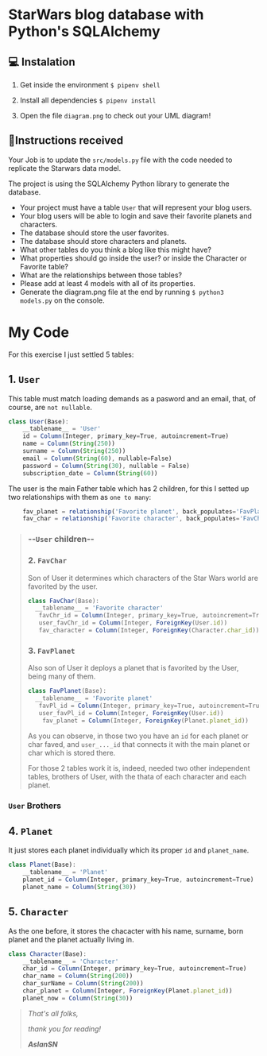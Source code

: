 # StarWars blog database with Python's SQLAlchemy 

## 💻 Instalation

1. Get inside the environment `$ pipenv shell`

2. Install all dependencies `$ pipenv install`

3. Open the file `diagram.png` to check out your UML diagram!


## 📝Instructions received

Your Job is to update the `src/models.py` file with the code needed to replicate the Starwars data model.

The project is using the SQLAlchemy Python library to generate the database.

- Your project must have a table `User` that will represent your blog users.
- Your blog users will be able to login and save their favorite planets and characters.
- The database should store the user favorites.
- The database should store characters and planets.
- What other tables do you think a blog like this might have?
- What properties should go inside the user? or inside the Character or Favorite table?
- What are the relationships between those tables?
- Please add at least 4 models with all of its properties.
- Generate the diagram.png file at the end by running `$ python3 models.py` on the console.

# My Code

For this exercise I just settled 5 tables:

## 1. `User` 

This table must match loading demands as a pasword and an email, that, of course, are `not nullable`.
```JavaScript
class User(Base):
    __tablename__ = 'User'
    id = Column(Integer, primary_key=True, autoincrement=True)
    name = Column(String(250))
    surname = Column(String(250))
    email = Column(String(60), nullable=False)
    password = Column(String(30), nullable = False)
    subscription_date = Column(String(60))
```
 The user is the main Father table which has 2 children, for this I setted up two relationships with them as `one to many`:
```JavaScript
    fav_planet = relationship('Favorite planet', back_populates='FavPlanet.favPl_id', primaryjoin='User.id==FavPlanet.favPl_id', lazy='dynamic')
    fav_char = relationship('Favorite character', back_populates='FavChar.favCh_id', primaryjoin='User.id==FavChar.favCh_id', lazy='dynamic')
```
> ### --`User` children--
> ### 2. `FavChar`
> Son of User it determines which characters of the Star Wars world are favorited by the user.
>
>```JavaScript
>class FavChar(Base):
>   __tablename__ = 'Favorite character'
>    favChr_id = Column(Integer, primary_key=True, autoincrement=True)
>    user_favChr_id = Column(Integer, ForeignKey(User.id))
>    fav_character = Column(Integer, ForeignKey(Character.char_id))
> ```
> ### 3. `FavPlanet`
>Also son of User it deploys a planet that is favorited by the User, being many of them.
>```JavaScript
> class FavPlanet(Base):
>   __tablename__ = 'Favorite planet'
>    favPl_id = Column(Integer, primary_key=True, autoincrement=True)
>    user_favPl_id = Column(Integer, ForeignKey(User.id))
>     fav_planet = Column(Integer, ForeignKey(Planet.planet_id))
>```
> As you can observe, in those two you have an `id` for each planet or char faved, and `user_..._id` that connects it with the main planet or char which is stored there.
>
>For those 2 tables work it is, indeed, needed two other independent tables, brothers of User, with the thata of each character and each planet.
### `User` Brothers
## 4. `Planet`
It just stores each planet individually which its proper `id` and `planet_name`.
```JavaScript
class Planet(Base):
    __tablename__ = 'Planet'
    planet_id = Column(Integer, primary_key=True, autoincrement=True)
    planet_name = Column(String(30))
```
## 5. `Character`
As the one before, it stores the chacacter with his name, surname, born planet and the planet actually living in.

```JavaScript
class Character(Base):
    __tablename__ = 'Character'
    char_id = Column(Integer, primary_key=True, autoincrement=True)
    char_name = Column(String(200))
    char_surName = Column(String(200))
    char_planet = Column(Integer, ForeignKey(Planet.planet_id))
    planet_now = Column(String(30))    
```

>_That's all folks,_
>
>_thank you for reading!_
>
>_**AslanSN**_